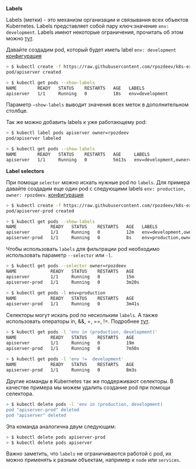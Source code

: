 **Labels**

Labels (метки) - это механизм организации и связывания всех объектов Kubernetes. Labels представляет собой пару ключ:значение `env: development`. Labels имеют некоторые ограничения, прочитать об этом можно [тут](https://kubernetes.io/docs/concepts/overview/working-with-objects/labels/#syntax-and-character-set).

Давайте создадим pod, который будет иметь label  `env: development` [конфигурация](https://raw.githubusercontent.com/rpozdeev/k8s-examples/master/configs/labels/pod.yaml)

```bash
> $ kubectl create -f https://raw.githubusercontent.com/rpozdeev/k8s-examples/master/configs/labels/pod.yaml                                                                     
pod/apiserver created

> $ kubectl get pods --show-labels                                                                                  
NAME        READY   STATUS    RESTARTS   AGE   LABELS
apiserver   1/1     Running   0          18s   env=development
```

Параметр `—show-labels` выводит значения всех меток в дополнительном столбце.

Так же можно добавить labels к уже работающему pod:

```bash
> $ kubectl label pods apiserver owner=rpozdeev                                                                    
pod/apiserver labeled

> $ kubectl get pods --show-labels                                                                                 
NAME        READY   STATUS    RESTARTS   AGE     LABELS
apiserver   1/1     Running   0          5m13s   env=development,owner=rpozdeev
```

**Label selectors**

При помощи `selector` можно искать нужные pod по `labels`. Для примера давайте создадим еще один pod с следующими labels `env: production, owner: rpozdeev`. [конфигурация](https://raw.githubusercontent.com/rpozdeev/k8s-examples/master/configs/labels/pod-production.yaml)

```bash
> $ kubectl create -f https://raw.githubusercontent.com/rpozdeev/k8s-examples/master/configs/labels/pod-production.yaml          
pod/apiserver-prod created

> $ kubectl get pods --show-labels                                                                                  
NAME             READY   STATUS    RESTARTS   AGE   LABELS
apiserver        1/1     Running   0          12m   env=development,owner=rpozdeev
apiserver-prod   1/1     Running   0          8s    env=production,owner=rpozdeev
```

Чтобы использовать `labels` для фильтрации pod необходимо использовать параметр `--selector` или `-l`.

```bash
> $ kubectl get pods --selector owner=rpozdeev                                                                      
NAME             READY   STATUS    RESTARTS   AGE
apiserver        1/1     Running   0          15m
apiserver-prod   1/1     Running   0          3m20s
                                                                                                                                          
> $ kubectl get pods -l env=production                                                                             
NAME             READY   STATUS    RESTARTS   AGE
apiserver-prod   1/1     Running   0          3m41s
```

 Селекторы могут искать pod по нескольким `labels`. А также использовать операторы  in, &&, =, ==, !=. Подробнее [тут](https://kubernetes.io/docs/concepts/overview/working-with-objects/labels/#label-selectors).

```bash
> $ kubectl get pods -l 'env in (production, development)'                                                                
NAME             READY   STATUS    RESTARTS   AGE
apiserver        1/1     Running   0          19m
apiserver-prod   1/1     Running   0          7m50s
                                                                                                                                                
> $ kubectl get pods -l 'env !=  development'                                                                             
NAME             READY   STATUS    RESTARTS   AGE
apiserver-prod   1/1     Running   0          8m3s
```

Другие команды в Kubernetes так же поддерживают селекторы. В качестве примера мы можем удалить создание pod при помощи селектора.

```bash
> $ kubectl delete pods -l 'env in (production, development)                                                                                                                                                           
pod "apiserver-prod" deleted                                                                                                      
pod "apiserver" deleted
```

Эта команда аналогична двум следующим:

```bash
> $ kubectl delete pods apiserver-prod
> $ kubectl delete pods apiserver
```

Важно заметить, что `labels` не ограничиваются работой с pod, их можно применять к разным объектам, например к `node` или `services`.